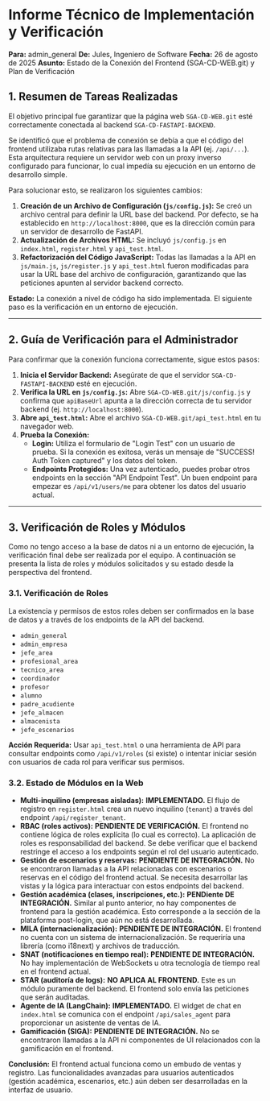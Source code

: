 # Informe Técnico de Implementación y Verificación

**Para:** admin_general
**De:** Jules, Ingeniero de Software
**Fecha:** 26 de agosto de 2025
**Asunto:** Estado de la Conexión del Frontend (SGA-CD-WEB.git) y Plan de Verificación

## 1. Resumen de Tareas Realizadas

El objetivo principal fue garantizar que la página web `SGA-CD-WEB.git` esté correctamente conectada al backend `SGA-CD-FASTAPI-BACKEND`.

Se identificó que el problema de conexión se debía a que el código del frontend utilizaba rutas relativas para las llamadas a la API (ej. `/api/...`). Esta arquitectura requiere un servidor web con un proxy inverso configurado para funcionar, lo cual impedía su ejecución en un entorno de desarrollo simple.

Para solucionar esto, se realizaron los siguientes cambios:

1.  **Creación de un Archivo de Configuración (`js/config.js`):** Se creó un archivo central para definir la URL base del backend. Por defecto, se ha establecido en `http://localhost:8000`, que es la dirección común para un servidor de desarrollo de FastAPI.
2.  **Actualización de Archivos HTML:** Se incluyó `js/config.js` en `index.html`, `register.html` y `api_test.html`.
3.  **Refactorización del Código JavaScript:** Todas las llamadas a la API en `js/main.js`, `js/register.js` y `api_test.html` fueron modificadas para usar la URL base del archivo de configuración, garantizando que las peticiones apunten al servidor backend correcto.

**Estado:** La conexión a nivel de código ha sido implementada. El siguiente paso es la verificación en un entorno de ejecución.

---

## 2. Guía de Verificación para el Administrador

Para confirmar que la conexión funciona correctamente, sigue estos pasos:

1.  **Inicia el Servidor Backend:** Asegúrate de que el servidor `SGA-CD-FASTAPI-BACKEND` esté en ejecución.
2.  **Verifica la URL en `js/config.js`:** Abre `SGA-CD-WEB.git/js/config.js` y confirma que `apiBaseUrl` apunta a la dirección correcta de tu servidor backend (ej. `http://localhost:8000`).
3.  **Abre `api_test.html`:** Abre el archivo `SGA-CD-WEB.git/api_test.html` en tu navegador web.
4.  **Prueba la Conexión:**
    *   **Login:** Utiliza el formulario de "Login Test" con un usuario de prueba. Si la conexión es exitosa, verás un mensaje de "SUCCESS! Auth Token captured" y los datos del token.
    *   **Endpoints Protegidos:** Una vez autenticado, puedes probar otros endpoints en la sección "API Endpoint Test". Un buen endpoint para empezar es `/api/v1/users/me` para obtener los datos del usuario actual.

---

## 3. Verificación de Roles y Módulos

Como no tengo acceso a la base de datos ni a un entorno de ejecución, la verificación final debe ser realizada por el equipo. A continuación se presenta la lista de roles y módulos solicitados y su estado desde la perspectiva del frontend.

### 3.1. Verificación de Roles

La existencia y permisos de estos roles deben ser confirmados en la base de datos y a través de los endpoints de la API del backend.

*   `admin_general`
*   `admin_empresa`
*   `jefe_area`
*   `profesional_area`
*   `tecnico_area`
*   `coordinador`
*   `profesor`
*   `alumno`
*   `padre_acudiente`
*   `jefe_almacen`
*   `almacenista`
*   `jefe_escenarios`

**Acción Requerida:** Usar `api_test.html` o una herramienta de API para consultar endpoints como `/api/v1/roles` (si existe) o intentar iniciar sesión con usuarios de cada rol para verificar sus permisos.

### 3.2. Estado de Módulos en la Web

*   **Multi-inquilino (empresas aisladas):** **IMPLEMENTADO.** El flujo de registro en `register.html` crea un nuevo inquilino (`tenant`) a través del endpoint `/api/register_tenant`.
*   **RBAC (roles activos):** **PENDIENTE DE VERIFICACIÓN.** El frontend no contiene lógica de roles explícita (lo cual es correcto). La aplicación de roles es responsabilidad del backend. Se debe verificar que el backend restringe el acceso a los endpoints según el rol del usuario autenticado.
*   **Gestión de escenarios y reservas:** **PENDIENTE DE INTEGRACIÓN.** No se encontraron llamadas a la API relacionadas con escenarios o reservas en el código del frontend actual. Se necesita desarrollar las vistas y la lógica para interactuar con estos endpoints del backend.
*   **Gestión académica (clases, inscripciones, etc.):** **PENDiente DE INTEGRACIÓN.** Similar al punto anterior, no hay componentes de frontend para la gestión académica. Esto corresponde a la sección de la plataforma post-login, que aún no está desarrollada.
*   **MILA (internacionalización):** **PENDIENTE DE INTEGRACIÓN.** El frontend no cuenta con un sistema de internacionalización. Se requeriría una librería (como i18next) y archivos de traducción.
*   **SNAT (notificaciones en tiempo real):** **PENDIENTE DE INTEGRACIÓN.** No hay implementación de WebSockets u otra tecnología de tiempo real en el frontend actual.
*   **STAR (auditoría de logs):** **NO APLICA AL FRONTEND.** Este es un módulo puramente del backend. El frontend solo envía las peticiones que serán auditadas.
*   **Agente de IA (LangChain):** **IMPLEMENTADO.** El widget de chat en `index.html` se comunica con el endpoint `/api/sales_agent` para proporcionar un asistente de ventas de IA.
*   **Gamificación (SIGA):** **PENDIENTE DE INTEGRACIÓN.** No se encontraron llamadas a la API ni componentes de UI relacionados con la gamificación en el frontend.

**Conclusión:** El frontend actual funciona como un embudo de ventas y registro. Las funcionalidades avanzadas para usuarios autenticados (gestión académica, escenarios, etc.) aún deben ser desarrolladas en la interfaz de usuario.
